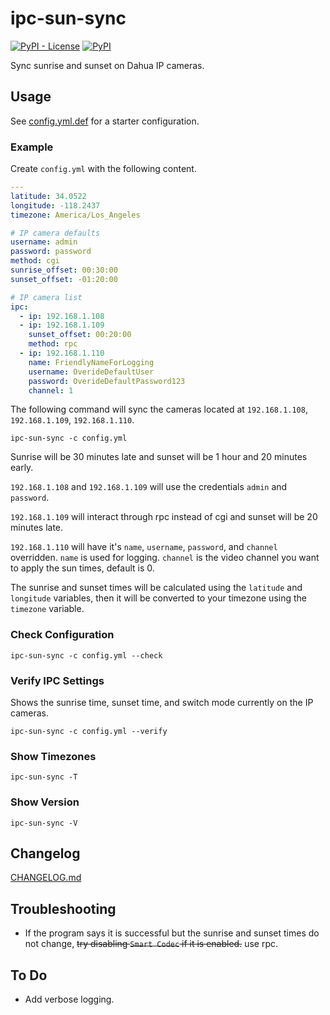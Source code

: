 # ipc-sun-sync

[![PyPI - License](https://img.shields.io/pypi/l/ipc-sun-sync)](./LICENSE)
[![PyPI](https://img.shields.io/pypi/v/ipc-sun-sync)](https://pypi.org/project/ipc-sun-sync/)

Sync sunrise and sunset on Dahua IP cameras.

## Usage

See [config.yml.def](./config.yml.def) for a starter configuration.

### Example

Create `config.yml` with the following content.

```yml
---
latitude: 34.0522
longitude: -118.2437
timezone: America/Los_Angeles

# IP camera defaults
username: admin
password: password
method: cgi
sunrise_offset: 00:30:00
sunset_offset: -01:20:00

# IP camera list
ipc:
  - ip: 192.168.1.108
  - ip: 192.168.1.109
    sunset_offset: 00:20:00
    method: rpc
  - ip: 192.168.1.110
    name: FriendlyNameForLogging
    username: OverideDefaultUser
    password: OverideDefaultPassword123
    channel: 1
```

The following command will sync the cameras located at `192.168.1.108`, `192.168.1.109`, `192.168.1.110`.

```
ipc-sun-sync -c config.yml
```

Sunrise will be 30 minutes late and sunset will be 1 hour and 20 minutes early.

`192.168.1.108` and `192.168.1.109` will use the credentials `admin` and `password`.

`192.168.1.109` will interact through rpc instead of cgi and sunset will be 20 minutes late.

`192.168.1.110` will have it's `name`, `username`, `password`, and `channel` overridden.
`name` is used for logging. `channel` is the video channel you want to apply the sun times, default is 0.

The sunrise and sunset times will be calculated using the `latitude` and `longitude` variables, then it will be converted to your timezone using the `timezone` variable.

### Check Configuration

```
ipc-sun-sync -c config.yml --check
```

### Verify IPC Settings

Shows the sunrise time, sunset time, and switch mode currently on the IP cameras.

```
ipc-sun-sync -c config.yml --verify
```

### Show Timezones

```
ipc-sun-sync -T
```

### Show Version

```
ipc-sun-sync -V
```

## Changelog

[CHANGELOG.md](./CHANGELOG.md)

## Troubleshooting

- If the program says it is successful but the sunrise and sunset times do not change, ~~try disabling `Smart Codec` if it is enabled.~~ use rpc.

## To Do

- Add verbose logging.
